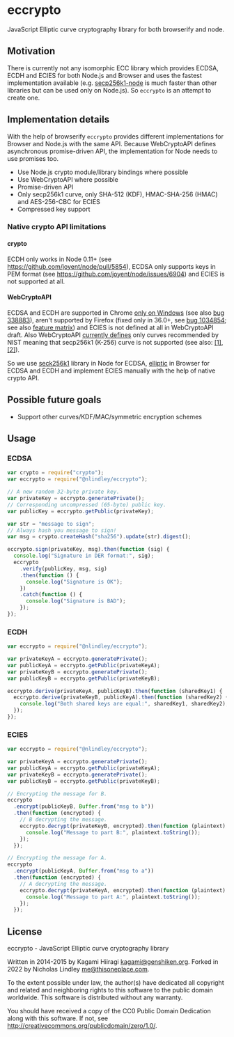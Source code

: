 # eccrypto

JavaScript Elliptic curve cryptography library for both browserify and node.

## Motivation

There is currently not any isomorphic ECC library which provides ECDSA, ECDH and ECIES for both Node.js and Browser and uses the fastest implementation available (e.g. [secp256k1-node](https://github.com/wanderer/secp256k1-node) is much faster than other libraries but can be used only on Node.js). So `eccrypto` is an attempt to create one.

## Implementation details

With the help of browserify `eccrypto` provides different implementations for Browser and Node.js with the same API. Because WebCryptoAPI defines asynchronous promise-driven API, the implementation for Node needs to use promises too.

- Use Node.js crypto module/library bindings where possible
- Use WebCryptoAPI where possible
- Promise-driven API
- Only secp256k1 curve, only SHA-512 (KDF), HMAC-SHA-256 (HMAC) and AES-256-CBC for ECIES
- Compressed key support

### Native crypto API limitations

#### crypto

ECDH only works in Node 0.11+ (see https://github.com/joyent/node/pull/5854), ECDSA only supports keys in PEM format (see https://github.com/joyent/node/issues/6904) and ECIES is not supported at all.

#### WebCryptoAPI

ECDSA and ECDH are supported in Chrome [only on Windows](https://sites.google.com/a/chromium.org/dev/blink/webcrypto#TOC-Supported-algorithms-as-of-Chrome-41-) (see also [bug 338883](https://code.google.com/p/chromium/issues/detail?id=338883)), aren't supported by Firefox (fixed only in 36.0+, see [bug 1034854](https://bugzilla.mozilla.org/show_bug.cgi?id=1034854); see also [feature matrix](https://docs.google.com/spreadsheet/ccc?key=0AiAcidBZRLxndE9LWEs2R1oxZ0xidUVoU3FQbFFobkE#gid=1)) and ECIES is not defined at all in WebCryptoAPI draft. Also WebCryptoAPI [currently defines](http://www.w3.org/TR/WebCryptoAPI/#EcKeyGenParams-dictionary) only curves recommended by NIST meaning that secp256k1 (K-256) curve is not supported (see also: [[1]](http://lists.w3.org/Archives/Public/public-webcrypto-comments/2013Dec/0001.html), [[2]](https://bugzilla.mozilla.org/show_bug.cgi?id=1051509)).

So we use [seck256k1](https://www.npmjs.com/package/secp256k1) library in Node for ECDSA, [elliptic](https://www.npmjs.com/package/elliptic) in Browser for ECDSA and ECDH and implement ECIES manually with the help of native crypto API.

## Possible future goals

- Support other curves/KDF/MAC/symmetric encryption schemes

## Usage

### ECDSA

```js
var crypto = require("crypto");
var eccrypto = require("@nlindley/eccrypto");

// A new random 32-byte private key.
var privateKey = eccrypto.generatePrivate();
// Corresponding uncompressed (65-byte) public key.
var publicKey = eccrypto.getPublic(privateKey);

var str = "message to sign";
// Always hash you message to sign!
var msg = crypto.createHash("sha256").update(str).digest();

eccrypto.sign(privateKey, msg).then(function (sig) {
  console.log("Signature in DER format:", sig);
  eccrypto
    .verify(publicKey, msg, sig)
    .then(function () {
      console.log("Signature is OK");
    })
    .catch(function () {
      console.log("Signature is BAD");
    });
});
```

### ECDH

```js
var eccrypto = require("@nlindley/eccrypto");

var privateKeyA = eccrypto.generatePrivate();
var publicKeyA = eccrypto.getPublic(privateKeyA);
var privateKeyB = eccrypto.generatePrivate();
var publicKeyB = eccrypto.getPublic(privateKeyB);

eccrypto.derive(privateKeyA, publicKeyB).then(function (sharedKey1) {
  eccrypto.derive(privateKeyB, publicKeyA).then(function (sharedKey2) {
    console.log("Both shared keys are equal:", sharedKey1, sharedKey2);
  });
});
```

### ECIES

```js
var eccrypto = require("@nlindley/eccrypto");

var privateKeyA = eccrypto.generatePrivate();
var publicKeyA = eccrypto.getPublic(privateKeyA);
var privateKeyB = eccrypto.generatePrivate();
var publicKeyB = eccrypto.getPublic(privateKeyB);

// Encrypting the message for B.
eccrypto
  .encrypt(publicKeyB, Buffer.from("msg to b"))
  .then(function (encrypted) {
    // B decrypting the message.
    eccrypto.decrypt(privateKeyB, encrypted).then(function (plaintext) {
      console.log("Message to part B:", plaintext.toString());
    });
  });

// Encrypting the message for A.
eccrypto
  .encrypt(publicKeyA, Buffer.from("msg to a"))
  .then(function (encrypted) {
    // A decrypting the message.
    eccrypto.decrypt(privateKeyA, encrypted).then(function (plaintext) {
      console.log("Message to part A:", plaintext.toString());
    });
  });
```

## License

eccrypto - JavaScript Elliptic curve cryptography library

Written in 2014-2015 by Kagami Hiiragi <kagami@genshiken.org>. Forked in 2022 by Nicholas Lindley <me@thisoneplace.com>.

To the extent possible under law, the author(s) have dedicated all copyright and related and neighboring rights to this software to the public domain worldwide. This software is distributed without any warranty.

You should have received a copy of the CC0 Public Domain Dedication along with this software. If not, see <http://creativecommons.org/publicdomain/zero/1.0/>.
